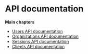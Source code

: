 # **API documentation**  

**Main chapters**
* [Users API documentation](./users.md)  
* [Organizations API documentation](./organizations.md)  
* [Sessions API documentation](./sessions.md) 
* [Clients API documentation](./clients.md) 

